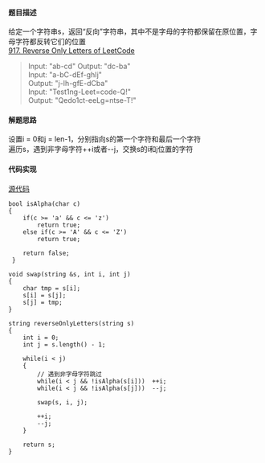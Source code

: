 #### 题目描述

给定一个字符串s，返回“反向”字符串，其中不是字母的字符都保留在原位置，字母字符都反转它们的位置  
[917. Reverse Only Letters of LeetCode](https://leetcode.com/problems/reverse-only-letters/description/)

> Input: "ab-cd" 
  Output: "dc-ba"  
  Input: "a-bC-dEf-ghIj"  
  Output: "j-Ih-gfE-dCba"  
  Input: "Test1ng-Leet=code-Q!"  
  Output: "Qedo1ct-eeLg=ntse-T!"

#### 解题思路

设置i = 0和j = len-1，分别指向s的第一个字符和最后一个字符  
遍历s，遇到非字母字符++i或者--j，交换s的i和j位置的字符

#### 代码实现

[源代码](DivideAndConquer/reverse_pair.cpp)

```
bool isAlpha(char c)
{
    if(c >= 'a' && c <= 'z')
        return true;
    else if(c >= 'A' && c <= 'Z')
        return true;
    
    return false;
 }
    
void swap(string &s, int i, int j)
{
    char tmp = s[i];
    s[i] = s[j];
    s[j] = tmp;
}
    
string reverseOnlyLetters(string s) 
{
    int i = 0;
    int j = s.length() - 1;
    
    while(i < j)
    {
    	// 遇到非字母字符跳过
        while(i < j && !isAlpha(s[i]))  ++i;
        while(i < j && !isAlpha(s[j]))  --j;
        
        swap(s, i, j);
        
        ++i;
        --j;
    }
    
    return s;
}
```
